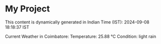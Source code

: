 # My Project

This content is dynamically generated in Indian Time (IST): 2024-09-08 18:18:37 IST


Current Weather in Coimbatore:
Temperature: 25.88 °C
Condition: light rain

